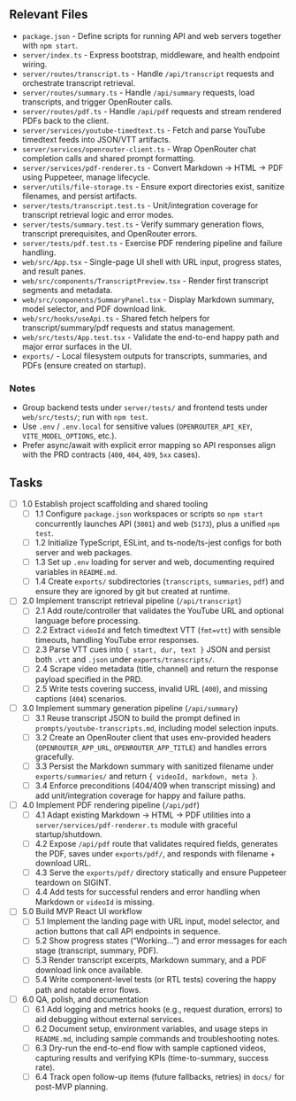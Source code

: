 ## Relevant Files

- `package.json` - Define scripts for running API and web servers together with `npm start`.
- `server/index.ts` - Express bootstrap, middleware, and health endpoint wiring.
- `server/routes/transcript.ts` - Handle `/api/transcript` requests and orchestrate transcript retrieval.
- `server/routes/summary.ts` - Handle `/api/summary` requests, load transcripts, and trigger OpenRouter calls.
- `server/routes/pdf.ts` - Handle `/api/pdf` requests and stream rendered PDFs back to the client.
- `server/services/youtube-timedtext.ts` - Fetch and parse YouTube timedtext feeds into JSON/VTT artifacts.
- `server/services/openrouter-client.ts` - Wrap OpenRouter chat completion calls and shared prompt formatting.
- `server/services/pdf-renderer.ts` - Convert Markdown → HTML → PDF using Puppeteer, manage lifecycle.
- `server/utils/file-storage.ts` - Ensure export directories exist, sanitize filenames, and persist artifacts.
- `server/tests/transcript.test.ts` - Unit/integration coverage for transcript retrieval logic and error modes.
- `server/tests/summary.test.ts` - Verify summary generation flows, transcript prerequisites, and OpenRouter errors.
- `server/tests/pdf.test.ts` - Exercise PDF rendering pipeline and failure handling.
- `web/src/App.tsx` - Single-page UI shell with URL input, progress states, and result panes.
- `web/src/components/TranscriptPreview.tsx` - Render first transcript segments and metadata.
- `web/src/components/SummaryPanel.tsx` - Display Markdown summary, model selector, and PDF download link.
- `web/src/hooks/useApi.ts` - Shared fetch helpers for transcript/summary/pdf requests and status management.
- `web/src/tests/App.test.tsx` - Validate the end-to-end happy path and major error surfaces in the UI.
- `exports/` - Local filesystem outputs for transcripts, summaries, and PDFs (ensure created on startup).

### Notes

- Group backend tests under `server/tests/` and frontend tests under `web/src/tests/`; run with `npm test`.
- Use `.env` / `.env.local` for sensitive values (`OPENROUTER_API_KEY`, `VITE_MODEL_OPTIONS`, etc.).
- Prefer async/await with explicit error mapping so API responses align with the PRD contracts (`400`, `404`, `409`, `5xx` cases).

## Tasks

- [ ] 1.0 Establish project scaffolding and shared tooling
  - [ ] 1.1 Configure `package.json` workspaces or scripts so `npm start` concurrently launches API (`3001`) and web (`5173`), plus a unified `npm test`.
  - [ ] 1.2 Initialize TypeScript, ESLint, and ts-node/ts-jest configs for both server and web packages.
  - [ ] 1.3 Set up `.env` loading for server and web, documenting required variables in `README.md`.
  - [ ] 1.4 Create `exports/` subdirectories (`transcripts`, `summaries`, `pdf`) and ensure they are ignored by git but created at runtime.

- [ ] 2.0 Implement transcript retrieval pipeline (`/api/transcript`)
  - [ ] 2.1 Add route/controller that validates the YouTube URL and optional language before processing.
  - [ ] 2.2 Extract `videoId` and fetch timedtext VTT (`fmt=vtt`) with sensible timeouts, handling YouTube error responses.
  - [ ] 2.3 Parse VTT cues into `{ start, dur, text }` JSON and persist both `.vtt` and `.json` under `exports/transcripts/`.
  - [ ] 2.4 Scrape video metadata (title, channel) and return the response payload specified in the PRD.
  - [ ] 2.5 Write tests covering success, invalid URL (`400`), and missing captions (`404`) scenarios.

- [ ] 3.0 Implement summary generation pipeline (`/api/summary`)
  - [ ] 3.1 Reuse transcript JSON to build the prompt defined in `prompts/youtube-transcripts.md`, including model selection inputs.
  - [ ] 3.2 Create an OpenRouter client that uses env-provided headers (`OPENROUTER_APP_URL`, `OPENROUTER_APP_TITLE`) and handles errors gracefully.
  - [ ] 3.3 Persist the Markdown summary with sanitized filename under `exports/summaries/` and return `{ videoId, markdown, meta }`.
  - [ ] 3.4 Enforce preconditions (404/409 when transcript missing) and add unit/integration coverage for happy and failure paths.

- [ ] 4.0 Implement PDF rendering pipeline (`/api/pdf`)
  - [ ] 4.1 Adapt existing Markdown → HTML → PDF utilities into a `server/services/pdf-renderer.ts` module with graceful startup/shutdown.
  - [ ] 4.2 Expose `/api/pdf` route that validates required fields, generates the PDF, saves under `exports/pdf/`, and responds with filename + download URL.
  - [ ] 4.3 Serve the `exports/pdf/` directory statically and ensure Puppeteer teardown on SIGINT.
  - [ ] 4.4 Add tests for successful renders and error handling when Markdown or `videoId` is missing.

- [ ] 5.0 Build MVP React UI workflow
  - [ ] 5.1 Implement the landing page with URL input, model selector, and action buttons that call API endpoints in sequence.
  - [ ] 5.2 Show progress states (“Working…”) and error messages for each stage (transcript, summary, PDF).
  - [ ] 5.3 Render transcript excerpts, Markdown summary, and a PDF download link once available.
  - [ ] 5.4 Write component-level tests (or RTL tests) covering the happy path and notable error flows.

- [ ] 6.0 QA, polish, and documentation
  - [ ] 6.1 Add logging and metrics hooks (e.g., request duration, errors) to aid debugging without external services.
  - [ ] 6.2 Document setup, environment variables, and usage steps in `README.md`, including sample commands and troubleshooting notes.
  - [ ] 6.3 Dry-run the end-to-end flow with sample captioned videos, capturing results and verifying KPIs (time-to-summary, success rate).
  - [ ] 6.4 Track open follow-up items (future fallbacks, retries) in `docs/` for post-MVP planning.
